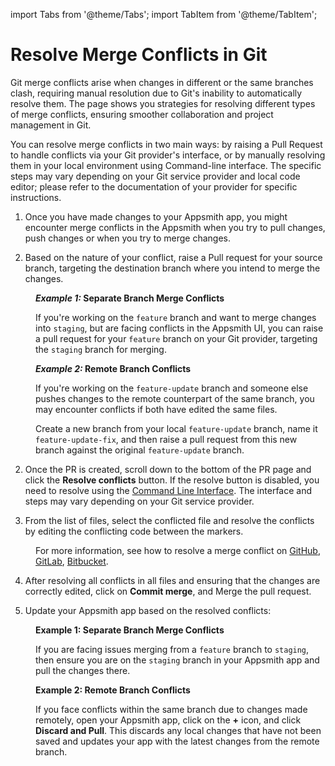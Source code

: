 import Tabs from '@theme/Tabs';
import TabItem from '@theme/TabItem';

# Resolve Merge Conflicts in Git

Git merge conflicts arise when changes in different or the same branches clash, requiring manual resolution due to Git's inability to automatically resolve them. The page shows you strategies for resolving different types of merge conflicts, ensuring smoother collaboration and project management in Git.

You can resolve merge conflicts in two main ways: by raising a Pull Request to handle conflicts via your Git provider's interface, or by manually resolving them in your local environment using Command-line interface. The specific steps may vary depending on your Git service provider and local code editor; please refer to the documentation of your provider for specific instructions.


1. Once you have made changes to your Appsmith app, you might encounter merge conflicts in the Appsmith when you try to pull changes, push changes or when you try to merge changes.


2. Based on the nature of your conflict, raise a Pull request for your source branch, targeting the destination branch where you intend to merge the changes.

<dd>

<dd>


***Example 1:* Separate Branch Merge Conflicts**

If you're working on the `feature` branch and want to merge changes into `staging`, but are facing conflicts in the Appsmith UI, you can raise a pull request for your `feature` branch on your Git provider, targeting the `staging` branch for merging.


   <ZoomImage src="/img/branch-issue-1.png" alt="" caption=""/>



***Example 2:* Remote Branch Conflicts**

  If you're working on the `feature-update` branch and someone else pushes changes to the remote counterpart of the same branch, you may encounter conflicts if both have edited the same files. 

Create a new branch from your local `feature-update` branch, name it `feature-update-fix`, and then raise a pull request from this new branch against the original `feature-update` branch.


   <ZoomImage src="/img/remote-issue1.png" alt="" caption=""/>


</dd>
</dd>


2. Once the PR is created, scroll down to the bottom of the PR page and click the **Resolve conflicts** button. If the resolve button is disabled, you need to resolve using the [Command Line Interface](https://docs.github.com/en/pull-requests/collaborating-with-pull-requests/addressing-merge-conflicts/resolving-a-merge-conflict-using-the-command-line). The interface and steps may vary depending on your Git service provider.

<dd>

<ZoomImage src="/img/conflicts-git-ui.png" alt="" caption=""/>

</dd>

3. From the list of files, select the conflicted file and resolve the conflicts by editing the conflicting code between the markers.

<dd>



For more information, see how to resolve a merge conflict on [GitHub](https://docs.github.com/en/pull-requests/collaborating-with-pull-requests/addressing-merge-conflicts/resolving-a-merge-conflict-on-github), [GitLab](https://docs.gitlab.com/ee/user/project/merge_requests/conflicts.html#methods-of-resolving-conflicts), [Bitbucket](https://support.atlassian.com/bitbucket-cloud/docs/resolve-merge-conflicts/).
 

</dd>

4. After resolving all conflicts in all files and ensuring that the changes are correctly edited, click on **Commit merge**, and Merge the pull request.

5. Update your Appsmith app based on the resolved conflicts:

<dd>

**Example 1: Separate Branch Merge Conflicts**


If you are facing issues merging from a `feature` branch to `staging`, then ensure you are on the `staging` branch in your Appsmith app and pull the changes there.

**Example 2: Remote Branch Conflicts**


If you face conflicts within the same branch due to changes made remotely, open your Appsmith app, click on the **+** icon, and click **Discard and Pull**. This discards any local changes that have not been saved and updates your app with the latest changes from the remote branch.








</dd>


